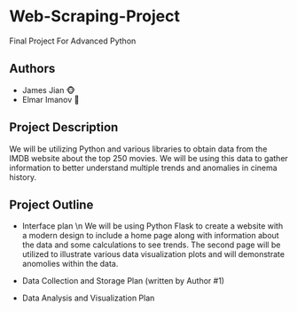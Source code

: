 # Web-Scraping-Project
Final Project For Advanced Python

## Authors
- James Jian 🐵
- Elmar Imanov 🐼

## Project Description
We will be utilizing Python and various libraries to obtain data from the IMDB website about the top 250 movies. We will
be using this data to gather information to better understand multiple trends and anomalies in cinema history. 

## Project Outline
- Interface plan \n
  We will be using Python Flask to create a website with a modern design to include a home page along with information about the data and
  some calculations to see trends. The second page will be utilized to illustrate various data visualization plots and will demonstrate
  anomolies within the data. 
  
- Data Collection and Storage Plan (written by Author #1)
  
- Data Analysis and Visualization Plan
